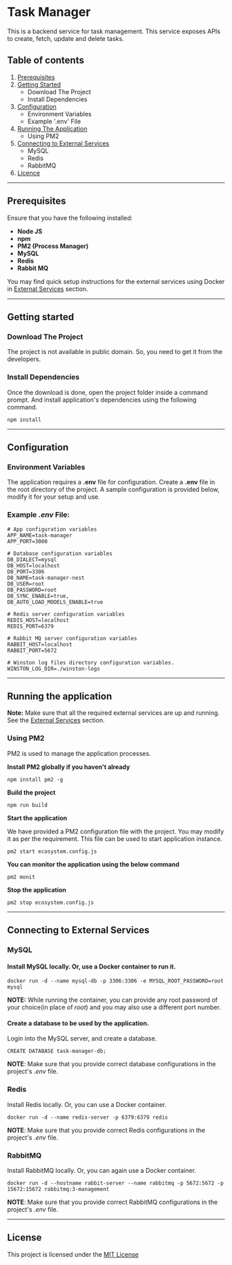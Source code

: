 # Task Manager
This is a backend service for task management. This service exposes APIs to create, fetch, update and delete tasks.

## Table of contents
1. [Prerequisites](#prerequisites)
2. [Getting Started](#getting-started)
    - Download The Project
    - Install Dependencies
3. [Configuration](#configuration)
    - Environment Variables
    - Example '.env' File
4. [Running The Application](#running-the-application)
    - Using PM2
5. [Connecting to External Services](#connecting-to-external-services)
    - MySQL
    - Redis
    - RabbitMQ
6. [Licence](#license)
---

## Prerequisites
Ensure that you have the following installed:
- **Node JS**
- **npm**
- **PM2 (Process Manager)**
- **MySQL**
- **Redis**
- **Rabbit MQ**

You may find quick setup instructions for the external services using Docker in [External Services](#connecting-to-external-services) section.

---
## Getting started
### Download The Project
The project is not available in public domain. So, you need to get it from the developers.

### Install Dependencies
Once the download is done, open the project folder inside a command prompt. And install application's dependencies using the following command.
```
npm install
```

---

## Configuration
### Environment Variables
The application requires a **.env** file for configuration. Create a **.env** file in the root directory of the project. A sample configuration is provided below, modify it for your setup and use. 

### Example *.env* File:
```
# App configuration variables
APP_NAME=task-manager
APP_PORT=3000

# Database configuration variables
DB_DIALECT=mysql
DB_HOST=localhost
DB_PORT=3306
DB_NAME=task-manager-nest
DB_USER=root
DB_PASSWORD=root
DB_SYNC_ENABLE=true,
DB_AUTO_LOAD_MODELS_ENABLE=true

# Redis server configuration variables
REDIS_HOST=localhost
REDIS_PORT=6379

# Rabbit MQ server configuration variables
RABBIT_HOST=localhost
RABBIT_PORT=5672

# Winston log files directory configuration variables.
WINSTON_LOG_DIR=./winston-logs
```

---
## Running the application
**Note:** Make sure that all the required external services are up and running. See the [External Services](#connecting-to-external-services) section.

### Using PM2
PM2 is used to manage the application processes.

**Install PM2 globally if you haven't already**
```
npm install pm2 -g
```

**Build the project**
```
npm run build
```

**Start the application**

We have provided a PM2 configuration file with the project. You may modify it as per the requirement. This file can be used to start application instance.
```
pm2 start ecosystem.config.js
```

**You can monitor the application using the below command**
```
pm2 monit
```

**Stop the application**
```
pm2 stop ecosystem.config.js
```

---
## Connecting to External Services
### MySQL
#### Install MySQL locally. Or, use a Docker container to run it.
```
docker run -d --name mysql-db -p 3306:3306 -e MYSQL_ROOT_PASSWORD=root mysql
```
**NOTE:** While running the container, you can provide any root password of your choice(in place of *root*) and you may also use a different port number.

#### Create a database to be used by the application.
Login into the MySQL server, and create a database.
```
CREATE DATABASE task-manager-db;
```

**NOTE**: Make sure that you provide correct database configurations in the project's *.env* file.

### Redis
Install Redis locally. Or, you can use a Docker container.
```
docker run -d --name redis-server -p 6379:6379 redis
```
**NOTE**: Make sure that you provide correct Redis configurations in the project's *.env* file.

### RabbitMQ
Install RabbitMQ locally. Or, you can again use a Docker container.
```
docker run -d --hostname rabbit-server --name rabbitmq -p 5672:5672 -p 15672:15672 rabbitmq:3-management
```
**NOTE**: Make sure that you provide correct RabbitMQ configurations in the project's *.env* file.

---

## License
This project is licensed under the [MIT License](https://opensource.org/licenses/MIT)
